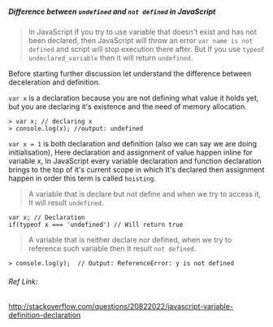 ##### Difference between `undefined` and `not defined` in JavaScript 

> In JavaScript if you try to use variable that doesn't exist and has not been declared, then JavaScript will throw an error `var name is not defined` and script will stop execution there after. But If you use `typeof undeclared_variable` then it will return `undefined`.

Before starting further discussion let understand the difference between deceleration and definition.

`var x` is a declaration because you are not defining what value it holds yet, but you are declaring it's existence and the need of memory allocation. 

```
> var x; // declaring x
> console.log(x); //output: undefined 
```

`var x = 1` is both declaration and definition (also we can say we are doing initialisation), Here declaration and assignment of value happen inline for variable x, In JavaScript every variable declaration and function declaration brings to the top of it's current scope in which It's declared then assignment happen in order this term is called `hoisting`. 

> A variable that is declare but not define and when we try to access it, It will result `undefined`.

```
var x; // Declaration
if(typeof x === 'undefined') // Will return true

```
> A variable that is neither declare nor defined, when we try to reference such variable then It result `not defined`.

```
> console.log(y);  // Output: ReferenceError: y is not defined
```

###### Ref Link: 
http://stackoverflow.com/questions/20822022/javascript-variable-definition-declaration

